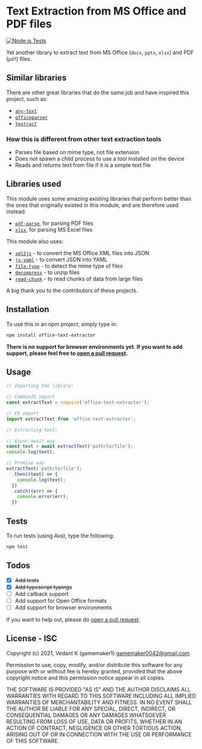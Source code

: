 # Text Extraction from MS Office and PDF files

[![Node.js Tests](https://github.com/gamemaker1/office-text-extractor/actions/workflows/ci.yml/badge.svg)](https://github.com/gamemaker1/office-text-extractor/actions/workflows/ci.yml)

Yet another library to extract text from MS Office (`docx`, `pptx`, `xlsx`) and PDF (`pdf`) files.

## Similar libraries

There are other great libraries that do the same job and have inspired this project, such as:

- [`any-text`](https://github.com/abhinaba-ghosh/any-text)
- [`officeparser`](https://github.com/harshankur/officeParser)
- [`textract`](https://www.npmjs.com/package/textract)

### How this is different from other text extraction tools

- Parses file based on mime type, not file extension
- Does not spawn a child process to use a tool installed on the device
- Reads and returns text from file if it is a simple text file

## Libraries used

This module uses some amazing existing libraries that perform better than the ones that originally existed in this module, and are therefore used instead:

- [`pdf-parse`](https://www.npmjs.com/package/pdf-parse), for parsing PDF files
- [`xlsx`](https://www.npmjs.com/package/xlsx), for parsing MS Excel files

This module also uses:

- [`xml2js`](https://www.npmjs.com/package/xml2js) - to convert the MS Office XML files into JSON
- [`js-yaml`](https://www.npmjs.com/package/js-yaml) - to convert JSON into YAML
- [`file-type`](https://www.npmjs.com/package/file-type) - to detect the mime type of files
- [`decompress`](https://www.npmjs.com/package/decompress) - to unzip files
- [`read-chunk`](https://www.npmjs.com/package/read-chunk) - to read chunks of data from large files

A big thank you to the contributors of these projects.

## Installation

To use this in an npm project, simply type in:

```sh
npm install office-text-extractor
```

**There is no support for browser environments yet. If you want to add support, please feel free to [open a pull request](https://github.com/gamemaker1/office-text-extractor/pulls).**

## Usage

```js
// Importing the library:

// CommonJS import
const extractText = require('office-text-extractor');

// ES import
import extractText from 'office-text-extractor';

// Extracting text:

// Async-await way
const text = await extractText('path/to/file');
console.log(text);

// Promise way
extractText('path/to/file');
  .then((text) => {
    console.log(text);
  })
  .catch((err) => {
    console.error(err);
  })
```

## Tests

To run tests (using Ava), type the following:

```sh
npm test
```

## Todos

- [x] ~~Add tests~~
- [x] ~~Add typescript typings~~
- [ ] Add callback support
- [ ] Add support for Open Office formats
- [ ] Add support for browser environments

If you want to help out, please do [open a pull request](https://github.com/gamemaker1/office-text-extractor/pulls).

## License - ISC

Copyright (c) 2021, Vedant K (gamemaker1) <gamemaker0042@gmail.com>

Permission to use, copy, modify, and/or distribute this software for any
purpose with or without fee is hereby granted, provided that the above
copyright notice and this permission notice appear in all copies.

THE SOFTWARE IS PROVIDED "AS IS" AND THE AUTHOR DISCLAIMS ALL WARRANTIES
WITH REGARD TO THIS SOFTWARE INCLUDING ALL IMPLIED WARRANTIES OF
MERCHANTABILITY AND FITNESS. IN NO EVENT SHALL THE AUTHOR BE LIABLE FOR
ANY SPECIAL, DIRECT, INDIRECT, OR CONSEQUENTIAL DAMAGES OR ANY DAMAGES
WHATSOEVER RESULTING FROM LOSS OF USE, DATA OR PROFITS, WHETHER IN AN
ACTION OF CONTRACT, NEGLIGENCE OR OTHER TORTIOUS ACTION, ARISING OUT OF
OR IN CONNECTION WITH THE USE OR PERFORMANCE OF THIS SOFTWARE.
